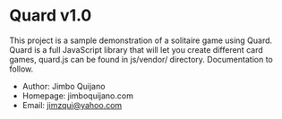 # Quard v1.0

This project is a sample demonstration of a solitaire game using Quard. Quard is a full JavaScript library that will let you create different card games, quard.js can be found in js/vendor/ directory. Documentation to follow.

* Author: Jimbo Quijano
* Homepage: jimboquijano.com
* Email: jimzqui@yahoo.com